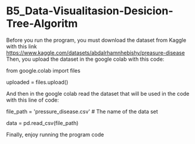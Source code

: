 # B5_Data-Visualitasion-Desicion-Tree-Algoritm
Before you run the program, you must download the dataset from Kaggle with this link https://www.kaggle.com/datasets/abdalrhamnhebishy/preasure-disease
Then, you upload the dataset in the google colab with this code:

from google.colab import files

uploaded = files.upload()

And then in the google colab read the dataset that will be used in the code with this line of code:

file_path = 'pressure_disease.csv'  # The name of the data set

data = pd.read_csv(file_path)

Finally,  enjoy running the program code
